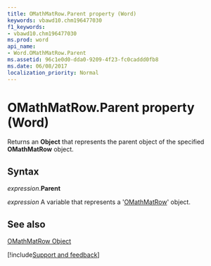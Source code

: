 ```yaml
---
title: OMathMatRow.Parent property (Word)
keywords: vbawd10.chm196477030
f1_keywords:
- vbawd10.chm196477030
ms.prod: word
api_name:
- Word.OMathMatRow.Parent
ms.assetid: 96c1e0d0-dda0-9209-4f23-fc0caddd0fb8
ms.date: 06/08/2017
localization_priority: Normal
---
```



# OMathMatRow.Parent property (Word)

Returns an  **Object** that represents the parent object of the specified **OMathMatRow** object.


## Syntax

_expression_.**Parent**

_expression_ A variable that represents a '[OMathMatRow](Word.OMathMatRow.md)' object.


## See also


[OMathMatRow Object](Word.OMathMatRow.md)

[!include[Support and feedback](~/includes/feedback-boilerplate.md)]